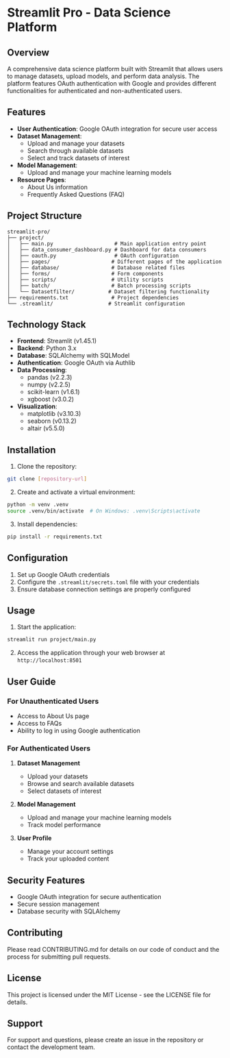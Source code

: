 # Streamlit Pro - Data Science Platform

## Overview
A comprehensive data science platform built with Streamlit that allows users to manage datasets, upload models, and perform data analysis. The platform features OAuth authentication with Google and provides different functionalities for authenticated and non-authenticated users.

## Features
- **User Authentication**: Google OAuth integration for secure user access
- **Dataset Management**:
  - Upload and manage your datasets
  - Search through available datasets
  - Select and track datasets of interest
- **Model Management**:
  - Upload and manage your machine learning models
- **Resource Pages**:
  - About Us information
  - Frequently Asked Questions (FAQ)

## Project Structure
```
streamlit-pro/
├── project/
│   ├── main.py                    # Main application entry point
│   ├── data_consumer_dashboard.py # Dashboard for data consumers
│   ├── oauth.py                   # OAuth configuration
│   ├── pages/                    # Different pages of the application
│   ├── database/                 # Database related files
│   ├── forms/                    # Form components
│   ├── scripts/                  # Utility scripts
│   ├── batch/                    # Batch processing scripts
│   └── Datasetfilter/           # Dataset filtering functionality
├── requirements.txt              # Project dependencies
└── .streamlit/                  # Streamlit configuration
```

## Technology Stack
- **Frontend**: Streamlit (v1.45.1)
- **Backend**: Python 3.x
- **Database**: SQLAlchemy with SQLModel
- **Authentication**: Google OAuth via Authlib
- **Data Processing**:
  - pandas (v2.2.3)
  - numpy (v2.2.5)
  - scikit-learn (v1.6.1)
  - xgboost (v3.0.2)
- **Visualization**:
  - matplotlib (v3.10.3)
  - seaborn (v0.13.2)
  - altair (v5.5.0)

## Installation

1. Clone the repository:
```bash
git clone [repository-url]
```

2. Create and activate a virtual environment:
```bash
python -m venv .venv
source .venv/bin/activate  # On Windows: .venv\Scripts\activate
```

3. Install dependencies:
```bash
pip install -r requirements.txt
```

## Configuration
1. Set up Google OAuth credentials
2. Configure the `.streamlit/secrets.toml` file with your credentials
3. Ensure database connection settings are properly configured

## Usage

1. Start the application:
```bash
streamlit run project/main.py
```

2. Access the application through your web browser at `http://localhost:8501`

## User Guide

### For Unauthenticated Users
- Access to About Us page
- Access to FAQs
- Ability to log in using Google authentication

### For Authenticated Users
1. **Dataset Management**
   - Upload your datasets
   - Browse and search available datasets
   - Select datasets of interest

2. **Model Management**
   - Upload and manage your machine learning models
   - Track model performance

3. **User Profile**
   - Manage your account settings
   - Track your uploaded content

## Security Features
- Google OAuth integration for secure authentication
- Secure session management
- Database security with SQLAlchemy

## Contributing
Please read CONTRIBUTING.md for details on our code of conduct and the process for submitting pull requests.

## License
This project is licensed under the MIT License - see the LICENSE file for details.

## Support
For support and questions, please create an issue in the repository or contact the development team. 